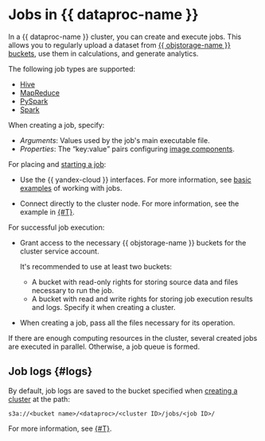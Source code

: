 # Jobs in {{ dataproc-name }}

In a {{ dataproc-name }} cluster, you can create and execute jobs. This allows you to regularly upload a dataset from [{{ objstorage-name }} buckets](../../storage/concepts/bucket.md), use them in calculations, and generate analytics.

The following job types are supported:

* [Hive](https://cwiki.apache.org/confluence/display/HIVE#Home-HiveDocumentation)
* [MapReduce](https://hadoop.apache.org/docs/stable/hadoop-mapreduce-client/hadoop-mapreduce-client-core/MapReduceTutorial.html)
* [PySpark](https://spark.apache.org/docs/latest/api/python/index.html)
* [Spark](https://spark.apache.org/docs/latest/)

When creating a job, specify:

* _Arguments_: Values used by the job's main executable file.
* _Properties_: The <q>key:value</q> pairs configuring [image components](./environment.md).

For placing and [starting a job](../operations/jobs.md):

* Use the {{ yandex-cloud }} interfaces. For more information, see [basic examples](../tutorials/job-overview.md#jobs-basic-tutorials) of working with jobs.


* Connect directly to the cluster node. For more information, see the example in [{#T}](../tutorials/remote-run-job.md).

For successful job execution:

* Grant access to the necessary {{ objstorage-name }} buckets for the cluster service account.

    It's recommended to use at least two buckets:
    * A bucket with read-only rights for storing source data and files necessary to run the job.
    * A bucket with read and write rights for storing job execution results and logs. Specify it when creating a cluster.

* When creating a job, pass all the files necessary for its operation.

If there are enough computing resources in the cluster, several created jobs are executed in parallel. Otherwise, a job queue is formed.

## Job logs {#logs}

By default, job logs are saved to the bucket specified when [creating a cluster](../operations/cluster-create.md) at the path:

```http
s3a://<bucket name>/<dataproc>/<cluster ID>/jobs/<job ID>/
```

For more information, see [{#T}](../operations/jobs.md).

